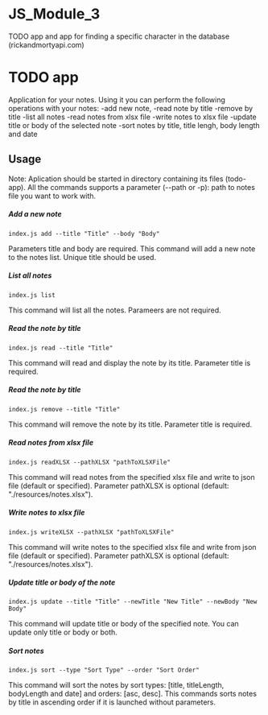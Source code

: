 # JS_Module_3
TODO app and app for finding a specific character in the database (rickandmortyapi.com)

# TODO app
Application for your notes. Using it you can perform the following operations with your notes: 
-add new note, 
-read note by title
-remove by title
-list all notes
-read notes from xlsx file
-write notes to xlsx file
-update title or body of the selected note
-sort notes by title, title lengh, body length and date

## Usage
Note: Aplication should be started in directory containing its files (todo-app).
All the commands supports a parameter (--path or -p): path to notes file you want to work with.

##### Add a new note
```
index.js add --title "Title" --body "Body"
```
Parameters title and body are required.
This command will add a new note to the notes list. Unique title should be used.

##### List all notes
```
index.js list
```
This command will list all the notes. Parameers are not required.

##### Read the note by title
```
index.js read --title "Title"
```
This command will read and display the note by its title. Parameter title is required.

##### Read the note by title
```
index.js remove --title "Title"
```
This command will remove the note by its title. Parameter title is required.

##### Read notes from xlsx file
```
index.js readXLSX --pathXLSX "pathToXLSXFile"
```
This command will read notes from the specified xlsx file and write to json file (default or specified). Parameter pathXLSX is optional (default: "./resources/notes.xlsx").

##### Write notes to xlsx file
```
index.js writeXLSX --pathXLSX "pathToXLSXFile"
```
This command will write notes to the specified xlsx file and write from json file (default or specified). Parameter pathXLSX is optional (default: "./resources/notes.xlsx").

##### Update title or body of the note
```
index.js update --title "Title" --newTitle "New Title" --newBody "New Body"
```
This command will update title or body of the specified note. You can update only title or body or both.

##### Sort notes
```
index.js sort --type "Sort Type" --order "Sort Order"
```
This command will sort the notes by sort types: [title, titleLength, bodyLength and date] and orders: [asc, desc]. This commands sorts notes by title in ascending order if it is launched without parameters.








